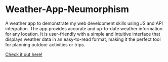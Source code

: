 # Weather-App-Neumorphism
A weather app to demonstrate my web development skills using JS and API integration. The app provides accurate and up-to-date weather information for any location. It is user-friendly with a simple and intuitive interface that displays weather data in an easy-to-read format, making it the perfect tool for planning outdoor activities or trips.

[Check it out here!](https://ramanparmarphillips.github.io/Weather-App-Neumorphism/)
